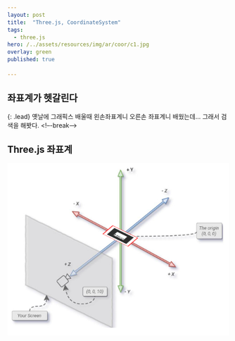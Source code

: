 ```yaml
---
layout: post
title:  "Three.js, CoordinateSystem"
tags:
  - three.js
hero: /../assets/resources/img/ar/coor/c1.jpg
overlay: green
published: true

---
```

## 좌표계가 헷갈린다
{: .lead}
옛날에 그래픽스 배울때 왼손좌표계니 오른손 좌표계니 배웠는데... 그래서 검색을 해봣다.
<!–-break-–>

## Three.js 좌표계
<img src='/../assets/resources/img/ar/coor/c1.jpg' alt='CoordinateSystem'>
